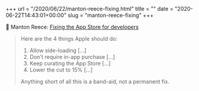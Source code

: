 +++
url = "/2020/06/22/manton-reece-fixing.html"
title = ""
date = "2020-06-22T14:43:01+00:00"
slug = "manton-reece-fixing"
+++

📎 Manton Reece: [Fixing the App Store for developers](https://www.manton.org/2020/06/22/fixing-the-app.html)

> Here are the 4 things Apple should do:
> 
> 1. Allow side-loading \[…]
> 2. Don’t require in-app purchase \[…]
> 3. Keep curating the App Store \[…]
> 4. Lower the cut to 15% \[…]
> 
> Anything short of all this is a band-aid, not a permanent fix.
